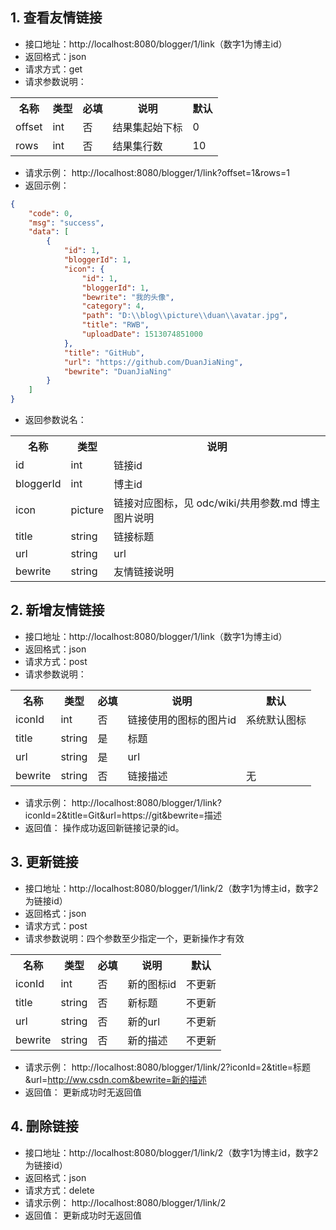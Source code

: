 
## 1. 查看友情链接
- 接口地址：http://localhost:8080/blogger/1/link（数字1为博主id）
- 返回格式：json
- 请求方式：get
- 请求参数说明：
<table>
<tr>
<th>名称</th>
<th>类型</th>
<th>必填</th>
<th>说明</th>
<th>默认</th>
</tr>
<tr>
<td>offset</td>
<td>int</td>
<td>否</td>
<td>结果集起始下标</td>
<td>0</td>
</tr>
<tr>
<td>rows</td>
<td>int</td>
<td>否</td>
<td>结果集行数</td>
<td>10</td>
</tr>
</table>

- 请求示例：
http://localhost:8080/blogger/1/link?offset=1&rows=1
- 返回示例：
```json
{
    "code": 0,
    "msg": "success",
    "data": [
        {
            "id": 1,
            "bloggerId": 1,
            "icon": {
                "id": 1,
                "bloggerId": 1,
                "bewrite": "我的头像",
                "category": 4,
                "path": "D:\\blog\\picture\\duan\\avatar.jpg",
                "title": "RWB",
                "uploadDate": 1513074851000
            },
            "title": "GitHub",
            "url": "https://github.com/DuanJiaNing",
            "bewrite": "DuanJiaNing"
        }
    ]
}
```
- 返回参数说名：
<table>
<tr>
<th>名称</th>
<th>类型</th>
<th>说明</th>
</tr>
<tr>
<td>id</td>
<td>int</td>
<td>链接id</td>
</tr>
<tr>
<td>bloggerId</td>
<td>int</td>
<td>博主id</td>
</tr>
<tr>
<td>icon</td>
<td>picture</td>
<td>链接对应图标，见 odc/wiki/共用参数.md 博主图片说明</td>
</tr>
<tr>
<td>title</td>
<td>string</td>
<td>链接标题</td>
</tr>
<tr>
<td>url</td>
<td>string</td>
<td>url</td>
</tr>
<tr>
<td>bewrite</td>
<td>string</td>
<td>友情链接说明</td>
</tr>
</table>

## 2. 新增友情链接
- 接口地址：http://localhost:8080/blogger/1/link（数字1为博主id）
- 返回格式：json
- 请求方式：post
- 请求参数说明：
<table>
<tr>
<th>名称</th>
<th>类型</th>
<th>必填</th>
<th>说明</th>
<th>默认</th>
</tr>
<tr>
<td>iconId</td>
<td>int</td>
<td>否</td>
<td>链接使用的图标的图片id</td>
<td>系统默认图标</td>
</tr>
<tr>
<td>title</td>
<td>string</td>
<td>是</td>
<td>标题</td>
<td></td>
</tr>
<tr>
<td>url</td>
<td>string</td>
<td>是</td>
<td>url</td>
<td></td>
</tr>
<tr>
<td>bewrite</td>
<td>string</td>
<td>否</td>
<td>链接描述</td>
<td>无</td>
</tr>
</table>

- 请求示例：
http://localhost:8080/blogger/1/link?iconId=2&title=Git&url=https://git&bewrite=描述
- 返回值：
操作成功返回新链接记录的id。

## 3. 更新链接
- 接口地址：http://localhost:8080/blogger/1/link/2（数字1为博主id，数字2为链接id）
- 返回格式：json
- 请求方式：post
- 请求参数说明：四个参数至少指定一个，更新操作才有效
<table>
<tr>
<th>名称</th>
<th>类型</th>
<th>必填</th>
<th>说明</th>
<th>默认</th>
</tr>
<tr>
<td>iconId</td>
<td>int</td>
<td>否</td>
<td>新的图标id</td>
<td>不更新</td>
</tr>
<tr>
<td>title</td>
<td>string</td>
<td>否</td>
<td>新标题</td>
<td>不更新</td>
</tr>
<tr>
<td>url</td>
<td>string</td>
<td>否</td>
<td>新的url</td>
<td>不更新</td>
</tr>
<tr>
<td>bewrite</td>
<td>string</td>
<td>否</td>
<td>新的描述</td>
<td>不更新</td>
</tr>
</table>

- 请求示例：
http://localhost:8080/blogger/1/link/2?iconId=2&title=标题&url=http://ww.csdn.com&bewrite=新的描述
- 返回值：
更新成功时无返回值

## 4. 删除链接
- 接口地址：http://localhost:8080/blogger/1/link/2（数字1为博主id，数字2为链接id）
- 返回格式：json
- 请求方式：delete
- 请求示例：
http://localhost:8080/blogger/1/link/2
- 返回值：
更新成功时无返回值
